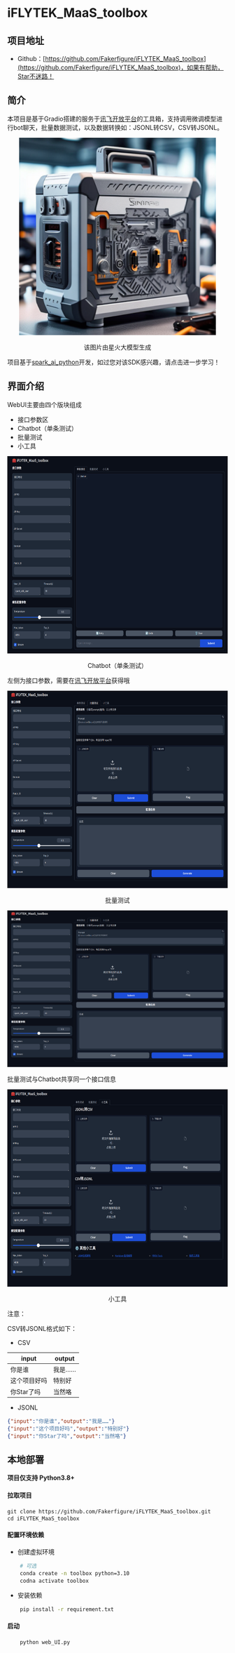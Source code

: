 # iFLYTEK_MaaS_toolbox

## 项目地址

* Github：[https://github.com/Fakerfigure/iFLYTEK_MaaS_toolbox](https://github.com/Fakerfigure/iFLYTEK_MaaS_toolbox)，如果有帮助，Star不迷路！

## 简介

本项目是基于Gradio搭建的服务于[讯飞开放平台](https://training.xfyun.cn/overview)的工具箱，支持调用微调模型进行bot聊天，批量数据测试，以及数据转换如：JSONL转CSV，CSV转JSONL。

<div style="text-align: center;">
<img src="picture/toolbox.jpg" alt="工具箱" width="450" height="450">
<p style="text-align: center;">该图片由星火大模型生成</p>
</div>


项目基于[spark_ai_python](https://github.com/iflytek/spark-ai-python/blob/main/README.md)开发，如过您对该SDK感兴趣，请点击进一步学习！

## 界面介绍

WebUI主要由四个版块组成

- 接口参数区
- Chatbot（单条测试）
- 批量测试
- 小工具

<div style="text-align: center;">
<img src="picture/homechatbot.png" alt="工具箱" width="700" height="450">
<p style="text-align: center;">Chatbot（单条测试）</p>
</div>

左侧为接口参数，需要在[讯飞开放平台](https://training.xfyun.cn/overview)获得哦

<div style="text-align: center;">
<img src="picture/batch.png" alt="工具箱" width="700" height="450">
<p style="text-align: center;">批量测试</p>
</div>

![批量测试](picture/batch.png)

批量测试与Chatbot共享同一个接口信息

<div style="text-align: center;">
<img src="picture/tools.png" alt="工具箱" width="700" height="450">
<p style="text-align: center;">小工具</p>
</div>

注意：

CSV转JSONL格式如下：

- CSV
  
| input | output |
|-------|--------|
| 你是谁   | 我是…… |
|这个项目好吗|特别好|
|你Star了吗|当然咯|

- JSONL

```json
{"input":"你是谁","output":"我是……"}
{"input":"这个项目好吗","output":"特别好"}
{"input":"你Star了吗","output":"当然咯"}
```

## 本地部署

**项目仅支持 Python3.8+**

#### 拉取项目

```
git clone https://github.com/Fakerfigure/iFLYTEK_MaaS_toolbox.git
cd iFLYTEK_MaaS_toolbox
```
#### 配置环境依赖

- 创建虚拟环境
```bash
    # 可选
    conda create -n toolbox python=3.10
    codna activate toolbox
```

- 安装依赖
```bash
    pip install -r requirement.txt
```
#### 启动

```bash
    python web_UI.py
```

